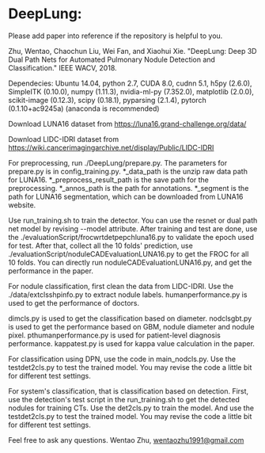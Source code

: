 # DeepLung:

Please add paper into reference if the repository is helpful to you.

Zhu, Wentao, Chaochun Liu, Wei Fan, and Xiaohui Xie. "DeepLung: Deep 3D Dual Path Nets for Automated Pulmonary Nodule Detection and Classification." IEEE WACV, 2018.

Dependecies: Ubuntu 14.04, python 2.7, CUDA 8.0, cudnn 5.1, h5py (2.6.0), SimpleITK (0.10.0), numpy (1.11.3), nvidia-ml-py (7.352.0), matplotlib (2.0.0), scikit-image (0.12.3), scipy (0.18.1), pyparsing (2.1.4), pytorch (0.1.10+ac9245a) (anaconda is recommended)

Download LUNA16 dataset from https://luna16.grand-challenge.org/data/

Download LIDC-IDRI dataset from https://wiki.cancerimagingarchive.net/display/Public/LIDC-IDRI

For preprocessing, run ./DeepLung/prepare.py. The parameters for prepare.py is in config_training.py. *_data_path is the unzip raw data path for LUNA16. *_preprocess_result_path is the save path for the preprocessing. *_annos_path is the path for annotations. *_segment is the path for LUNA16 segmentation, which can be downloaded from LUNA16 website.

Use run_training.sh to train the detector. You can use the resnet or dual path net model by revising --model attribute. After training and test are done, use the ./evaluationScript/frocwrtdetpepchluna16.py to validate the epoch used for test. After that, collect all the 10 folds' prediction, use ./evaluationScript/noduleCADEvaluationLUNA16.py to get the FROC for all 10 folds. You can directly run noduleCADEvaluationLUNA16.py, and get the performance in the paper.

For nodule classification, first clean the data from LIDC-IDRI. Use the ./data/extclsshpinfo.py to extract nodule labels. humanperformance.py is used to get the performance of doctors. 

dimcls.py is used to get the classification based on diameter. nodclsgbt.py is used to get the performance based on GBM, nodule diameter and nodule pixel. pthumanperformance.py is used for patient-level diagnosis performance. kappatest.py is used for kappa value calculation in the paper.

For classification using DPN, use the code in main_nodcls.py. Use the testdet2cls.py to test the trained model. You may revise the code a little bit for different test settings.

For system's classification, that is classification based on detection. First, use the detection's test script in the run_training.sh to get the detected nodules for training CTs. Use the det2cls.py to train the model. And use the testdet2cls.py to test the trained model. You may revise the code a little bit for different test settings.

Feel free to ask any questions. Wentao Zhu, wentaozhu1991@gmail.com
